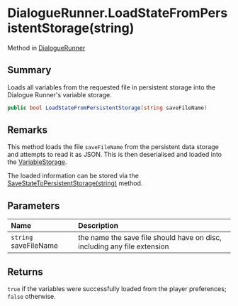 # DialogueRunner.LoadStateFromPersistentStorage(string)

Method in [DialogueRunner](/docs/api/csharp/yarn.unity.dialoguerunner.md)

## Summary


Loads all variables from the requested file in persistent storage
into the Dialogue Runner's variable storage.


```csharp
public bool LoadStateFromPersistentStorage(string saveFileName)
```

## Remarks

<p>
This method loads the file <code>saveFileName</code> from the
persistent data storage and attempts to read it as JSON. This is
then deserialised and loaded into the <a href="yarn.unity.dialoguerunner.variablestorage.md">VariableStorage</a>.
</p> <p>
The loaded information can be stored via the <a href="yarn.unity.dialoguerunner.savestatetopersistentstorage.md">SaveStateToPersistentStorage(string)</a> method.
</p>

## Parameters

|Name|Description|
|:---|:---|
|`string` saveFileName|the name the save file should have on disc, including any file extension|

## Returns

<code>true</code>  if the variables were successfully
loaded from the player preferences;  <code>false</code> 
otherwise.

